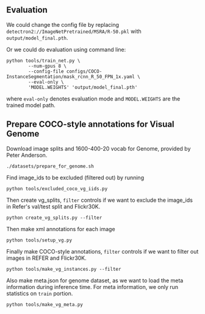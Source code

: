 ## Evaluation
We could change the config file by replacing `detectron2://ImageNetPretrained/MSRA/R-50.pkl` with `output/model_final.pth`.

Or we could do evaluation using command line:
```
python tools/train_net.py \
        --num-gpus 8 \
        --config-file configs/COCO-InstanceSegmentation/mask_rcnn_R_50_FPN_1x.yaml \
        --eval-only \
        'MODEL.WEIGHTS' 'output/model_final.pth' 
```
where `eval-only` denotes evaluation mode and `MODEL.WEIGHTS` are the trained model path.

## Prepare COCO-style annotations for Visual Genome
Download image splits and 1600-400-20 vocab for Genome, provided by Peter Anderson.
```
./datasets/prepare_for_genome.sh
```
Find image_ids to be excluded (filtered out) by running
```
python tools/excluded_coco_vg_iids.py
```
Then create vg_splits, ```filter``` controls if we want to exclude the image_ids in Refer's val/test split and Flickr30K.
```
python create_vg_splits.py --filter
```
Then make xml annotations for each image
```
python tools/setup_vg.py
```
Finally make COCO-style annotations, ```filter``` controls if we want to filter out images in REFER and Flickr30K.
``` 
python tools/make_vg_instances.py --filter
```
Also make meta.json for genome dataset, as we want to load the meta information during inference time.
For meta information, we only run statistics on ```train``` portion.
```
python tools/make_vg_meta.py
```
